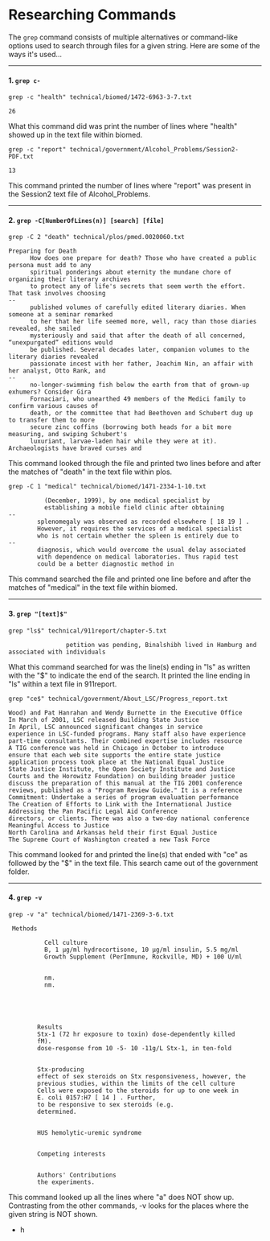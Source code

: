 # Researching Commands
The ```grep``` command consists of multiple alternatives or command-like options used to search through files for a given string. Here are some of the ways it's used... 

***

#### 1. ```grep c-```
  ```
  grep -c "health" technical/biomed/1472-6963-3-7.txt
  ```
  ```
  26
  ```
 What this command did was print the number of lines where "health" showed up in the text file within biomed. 
  ```
  grep -c "report" technical/government/Alcohol_Problems/Session2-PDF.txt
  ``` 
  ```
  13
  ```
 This command printed the number of lines where "report" was present in the Session2 text file of Alcohol_Problems.

***

#### 2. ```grep -C[NumberOfLines(n)] [search] [file]``` 
  ```
  grep -C 2 "death" technical/plos/pmed.0020060.txt
  ``` 
  
  ```
  Preparing for Death
        How does one prepare for death? Those who have created a public persona must add to any
        spiritual ponderings about eternity the mundane chore of organizing their literary archives
        to protect any of life's secrets that seem worth the effort. That task involves choosing
--
        published volumes of carefully edited literary diaries. When someone at a seminar remarked
        to her that her life seemed more, well, racy than those diaries revealed, she smiled
        mysteriously and said that after the death of all concerned, “unexpurgated” editions would
        be published. Several decades later, companion volumes to the literary diaries revealed
        passionate incest with her father, Joachim Nin, an affair with her analyst, Otto Rank, and
--
        no-longer-swimming fish below the earth from that of grown-up exhumers? Consider Gira
        Fornaciari, who unearthed 49 members of the Medici family to confirm various causes of
        death, or the committee that had Beethoven and Schubert dug up to transfer them to more
        secure zinc coffins (borrowing both heads for a bit more measuring, and swiping Schubert's
        luxuriant, larvae-laden hair while they were at it). Archaeologists have braved curses and
 ```
This command looked through the file and printed two lines before and after the matches of "death" in the text file within plos.
```
grep -C 1 "medical" technical/biomed/1471-2334-1-10.txt
```
```three villages of each PHC during autumn season
          (December, 1999), by one medical specialist by
          establishing a mobile field clinic after obtaining
--
        splenomegaly was observed as recorded elsewhere [ 18 19 ] .
        However, it requires the services of a medical specialist
        who is not certain whether the spleen is entirely due to
--
        diagnosis, which would overcome the usual delay associated
        with dependence on medical laboratories. Thus rapid test
        could be a better diagnostic method in 
 ```
This command searched the file and printed one line before and after the matches of "medical" in the text file within biomed.
***

#### 3. ```grep "[text]$"```

```
grep "ls$" technical/911report/chapter-5.txt 
```

```
                petition was pending, Binalshibh lived in Hamburg and associated with individuals
```
What this command searched for was the line(s) ending in "ls" as written with the "$" to indicate the end of the search. It printed the line ending in "ls" within a text file in 911report.
```
grep "ce$" technical/government/About_LSC/Progress_report.txt 
```
```
Wood) and Pat Hanrahan and Wendy Burnette in the Executive Office
In March of 2001, LSC released Building State Justice
In April, LSC announced significant changes in service
experience in LSC-funded programs. Many staff also have experience
part-time consultants. Their combined expertise includes resource
A TIG conference was held in Chicago in October to introduce
ensure that each web site supports the entire state justice
application process took place at the National Equal Justice
State Justice Institute, the Open Society Institute and Justice
Courts and the Horowitz Foundation) on building broader justice
discuss the preparation of this manual at the TIG 2001 conference
reviews, published as a "Program Review Guide." It is a reference
Commitment: Undertake a series of program evaluation performance
The Creation of Efforts to Link with the International Justice
Addressing the Pan Pacific Legal Aid Conference
directors, or clients. There was also a two-day national conference
Meaningful Access to Justice
North Carolina and Arkansas held their first Equal Justice
The Supreme Court of Washington created a new Task Force
```
This command looked for and printed the line(s) that ended with "ce" as followed by the "$" in the text file. This search came out of the government folder.
***

#### 4. ```grep -v```
```
grep -v "a" technical/biomed/1471-2369-3-6.txt    
```
```
 Methods
        
          Cell culture
          B, 1 μg/ml hydrocortisone, 10 μg/ml insulin, 5.5 mg/ml
          Growth Supplement (PerImmune, Rockville, MD) + 100 U/ml
        
        
          nm.
          nm.
        
        
        
      
      
        Results
        Stx-1 (72 hr exposure to toxin) dose-dependently killed
        fM).
        dose-response from 10 -5- 10 -11g/L Stx-1, in ten-fold
      
      
        Stx-producing 
        effect of sex steroids on Stx responsiveness, however, the
        previous studies, within the limits of the cell culture
        Cells were exposed to the steroids for up to one week in
        E. coli 0157:H7 [ 14 ] . Further,
        to be responsive to sex steroids (e.g.
        determined.
      
      
        HUS hemolytic-uremic syndrome
      
      
        Competing interests
      
      
        Authors' Contributions
        the experiments.
 ```
 This command looked up all the lines where "a" does NOT show up. Contrasting from the other commands, -v looks for the places where the given string is NOT shown.
  * h
